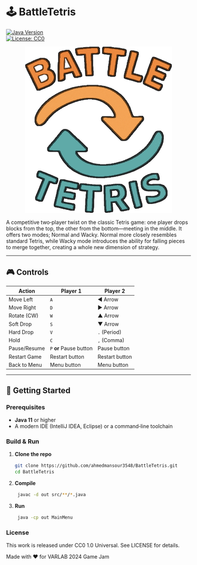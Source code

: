 # 🕹 BattleTetris

[![Java Version](https://img.shields.io/badge/Java-11%2B-blue)](https://www.oracle.com/java/)  
[![License: CC0](https://img.shields.io/badge/License-CC0-lightgrey)](LICENSE)

<p align="center">
  <img src="src/img/logo.png" alt="BattleTetris Logo" width="400"/>
</p>


A competitive two‑player twist on the classic Tetris game: one player drops blocks from the top, the other from the bottom—meeting in the middle. It offers two modes; Normal and Wacky. Normal more closely resembles standard Tetris, while Wacky mode introduces the ability for falling pieces to merge together, creating a whole new dimension of strategy.

---

## 🎮 Controls

| Action        | Player 1        | Player 2          |
|---------------|-----------------|-------------------|
| Move Left     | `A`             | ◀️ Arrow           |
| Move Right    | `D`             | ▶️ Arrow           |
| Rotate (CW)   | `W`             | ▲ Arrow           |
| Soft Drop     | `S`             | ▼ Arrow           |
| Hard Drop     | `V`             | `.` (Period)      |
| Hold          | `C`             | `,` (Comma)       |
| Pause/Resume  | `P` **or** Pause button | Pause button   |
| Restart Game  | Restart button  | Restart button    |
| Back to Menu  | Menu button     | Menu button       |

---

## 🚀 Getting Started

### Prerequisites

- **Java 11** or higher  
- A modern IDE (IntelliJ IDEA, Eclipse) or a command‑line toolchain  

### Build & Run

1. **Clone the repo**  
   ```bash
   git clone https://github.com/ahmedmansour3548/BattleTetris.git
   cd BattleTetris
   ```
   
2. **Compile**  
   ```bash
	javac -d out src/**/*.java
	```
	
3. **Run**  
   ```bash
	java -cp out MainMenu
	```

### License
This work is released under CC0 1.0 Universal. See LICENSE for details.


Made with ❤️ for VARLAB 2024 Game Jam
